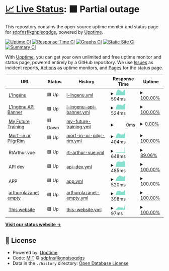 # [📈 Live Status](https://sdpfnsflkgnpisoqdgs.github.io/qmdslfjlskdngpisdg): <!--live status--> **🟧 Partial outage**

This repository contains the open-source uptime monitor and status page for [sdpfnsflkgnpisoqdgs](https://sdpfnsflkgnpisoqdgs.github.io/qmdslfjlskdngpisdg), powered by [Upptime](https://github.com/upptime/upptime).

[![Uptime CI](https://github.com/sdpfnsflkgnpisoqdgs/qmdslfjlskdngpisdg/workflows/Uptime%20CI/badge.svg)](https://github.com/sdpfnsflkgnpisoqdgs/qmdslfjlskdngpisdg/actions?query=workflow%3A%22Uptime+CI%22)
[![Response Time CI](https://github.com/sdpfnsflkgnpisoqdgs/qmdslfjlskdngpisdg/workflows/Response%20Time%20CI/badge.svg)](https://github.com/sdpfnsflkgnpisoqdgs/qmdslfjlskdngpisdg/actions?query=workflow%3A%22Response+Time+CI%22)
[![Graphs CI](https://github.com/sdpfnsflkgnpisoqdgs/qmdslfjlskdngpisdg/workflows/Graphs%20CI/badge.svg)](https://github.com/sdpfnsflkgnpisoqdgs/qmdslfjlskdngpisdg/actions?query=workflow%3A%22Graphs+CI%22)
[![Static Site CI](https://github.com/sdpfnsflkgnpisoqdgs/qmdslfjlskdngpisdg/workflows/Static%20Site%20CI/badge.svg)](https://github.com/sdpfnsflkgnpisoqdgs/qmdslfjlskdngpisdg/actions?query=workflow%3A%22Static+Site+CI%22)
[![Summary CI](https://github.com/sdpfnsflkgnpisoqdgs/qmdslfjlskdngpisdg/workflows/Summary%20CI/badge.svg)](https://github.com/sdpfnsflkgnpisoqdgs/qmdslfjlskdngpisdg/actions?query=workflow%3A%22Summary+CI%22)

With [Upptime](https://upptime.js.org), you can get your own unlimited and free uptime monitor and status page, powered entirely by a GitHub repository. We use [Issues](https://github.com/sdpfnsflkgnpisoqdgs/qmdslfjlskdngpisdg/issues) as incident reports, [Actions](https://github.com/sdpfnsflkgnpisoqdgs/qmdslfjlskdngpisdg/actions) as uptime monitors, and [Pages](https://sdpfnsflkgnpisoqdgs.github.io/qmdslfjlskdngpisdg) for the status page.

<!--start: status pages-->
<!-- This summary is generated by Upptime (https://github.com/upptime/upptime) -->
<!-- Do not edit this manually, your changes will be overwritten -->
<!-- prettier-ignore -->
| URL | Status | History | Response Time | Uptime |
| --- | ------ | ------- | ------------- | ------ |
| <img alt="" src="https://icons.duckduckgo.com/ip3/lingenu.org.ico" height="13"> [L'Ingénu](https://lingenu.org) | 🟩 Up | [l-ingenu.yml](https://github.com/sdpfnsflkgnpisoqdgs/qmdslfjlskdngpisdg/commits/HEAD/history/l-ingenu.yml) | <details><summary><img alt="Response time graph" src="./graphs/l-ingenu/response-time-week.png" height="20"> 594ms</summary><br><a href="https://sdpfnsflkgnpisoqdgs.github.io/qmdslfjlskdngpisdg/history/l-ingenu"><img alt="Response time 647" src="https://img.shields.io/endpoint?url=https%3A%2F%2Fraw.githubusercontent.com%2Fsdpfnsflkgnpisoqdgs%2Fqmdslfjlskdngpisdg%2FHEAD%2Fapi%2Fl-ingenu%2Fresponse-time.json"></a><br><a href="https://sdpfnsflkgnpisoqdgs.github.io/qmdslfjlskdngpisdg/history/l-ingenu"><img alt="24-hour response time 722" src="https://img.shields.io/endpoint?url=https%3A%2F%2Fraw.githubusercontent.com%2Fsdpfnsflkgnpisoqdgs%2Fqmdslfjlskdngpisdg%2FHEAD%2Fapi%2Fl-ingenu%2Fresponse-time-day.json"></a><br><a href="https://sdpfnsflkgnpisoqdgs.github.io/qmdslfjlskdngpisdg/history/l-ingenu"><img alt="7-day response time 594" src="https://img.shields.io/endpoint?url=https%3A%2F%2Fraw.githubusercontent.com%2Fsdpfnsflkgnpisoqdgs%2Fqmdslfjlskdngpisdg%2FHEAD%2Fapi%2Fl-ingenu%2Fresponse-time-week.json"></a><br><a href="https://sdpfnsflkgnpisoqdgs.github.io/qmdslfjlskdngpisdg/history/l-ingenu"><img alt="30-day response time 600" src="https://img.shields.io/endpoint?url=https%3A%2F%2Fraw.githubusercontent.com%2Fsdpfnsflkgnpisoqdgs%2Fqmdslfjlskdngpisdg%2FHEAD%2Fapi%2Fl-ingenu%2Fresponse-time-month.json"></a><br><a href="https://sdpfnsflkgnpisoqdgs.github.io/qmdslfjlskdngpisdg/history/l-ingenu"><img alt="1-year response time 647" src="https://img.shields.io/endpoint?url=https%3A%2F%2Fraw.githubusercontent.com%2Fsdpfnsflkgnpisoqdgs%2Fqmdslfjlskdngpisdg%2FHEAD%2Fapi%2Fl-ingenu%2Fresponse-time-year.json"></a></details> | <details><summary><a href="https://sdpfnsflkgnpisoqdgs.github.io/qmdslfjlskdngpisdg/history/l-ingenu">100.00%</a></summary><a href="https://sdpfnsflkgnpisoqdgs.github.io/qmdslfjlskdngpisdg/history/l-ingenu"><img alt="All-time uptime 100.00%" src="https://img.shields.io/endpoint?url=https%3A%2F%2Fraw.githubusercontent.com%2Fsdpfnsflkgnpisoqdgs%2Fqmdslfjlskdngpisdg%2FHEAD%2Fapi%2Fl-ingenu%2Fuptime.json"></a><br><a href="https://sdpfnsflkgnpisoqdgs.github.io/qmdslfjlskdngpisdg/history/l-ingenu"><img alt="24-hour uptime 100.00%" src="https://img.shields.io/endpoint?url=https%3A%2F%2Fraw.githubusercontent.com%2Fsdpfnsflkgnpisoqdgs%2Fqmdslfjlskdngpisdg%2FHEAD%2Fapi%2Fl-ingenu%2Fuptime-day.json"></a><br><a href="https://sdpfnsflkgnpisoqdgs.github.io/qmdslfjlskdngpisdg/history/l-ingenu"><img alt="7-day uptime 100.00%" src="https://img.shields.io/endpoint?url=https%3A%2F%2Fraw.githubusercontent.com%2Fsdpfnsflkgnpisoqdgs%2Fqmdslfjlskdngpisdg%2FHEAD%2Fapi%2Fl-ingenu%2Fuptime-week.json"></a><br><a href="https://sdpfnsflkgnpisoqdgs.github.io/qmdslfjlskdngpisdg/history/l-ingenu"><img alt="30-day uptime 99.96%" src="https://img.shields.io/endpoint?url=https%3A%2F%2Fraw.githubusercontent.com%2Fsdpfnsflkgnpisoqdgs%2Fqmdslfjlskdngpisdg%2FHEAD%2Fapi%2Fl-ingenu%2Fuptime-month.json"></a><br><a href="https://sdpfnsflkgnpisoqdgs.github.io/qmdslfjlskdngpisdg/history/l-ingenu"><img alt="1-year uptime 100.00%" src="https://img.shields.io/endpoint?url=https%3A%2F%2Fraw.githubusercontent.com%2Fsdpfnsflkgnpisoqdgs%2Fqmdslfjlskdngpisdg%2FHEAD%2Fapi%2Fl-ingenu%2Fuptime-year.json"></a></details>
| <img alt="" src="https://icons.duckduckgo.com/ip3/api.lingenu.org.ico" height="13"> [L'Ingénu API Banner](https://api.lingenu.org/api/homeBanner) | 🟩 Up | [l-ingenu-api-banner.yml](https://github.com/sdpfnsflkgnpisoqdgs/qmdslfjlskdngpisdg/commits/HEAD/history/l-ingenu-api-banner.yml) | <details><summary><img alt="Response time graph" src="./graphs/l-ingenu-api-banner/response-time-week.png" height="20"> 524ms</summary><br><a href="https://sdpfnsflkgnpisoqdgs.github.io/qmdslfjlskdngpisdg/history/l-ingenu-api-banner"><img alt="Response time 520" src="https://img.shields.io/endpoint?url=https%3A%2F%2Fraw.githubusercontent.com%2Fsdpfnsflkgnpisoqdgs%2Fqmdslfjlskdngpisdg%2FHEAD%2Fapi%2Fl-ingenu-api-banner%2Fresponse-time.json"></a><br><a href="https://sdpfnsflkgnpisoqdgs.github.io/qmdslfjlskdngpisdg/history/l-ingenu-api-banner"><img alt="24-hour response time 652" src="https://img.shields.io/endpoint?url=https%3A%2F%2Fraw.githubusercontent.com%2Fsdpfnsflkgnpisoqdgs%2Fqmdslfjlskdngpisdg%2FHEAD%2Fapi%2Fl-ingenu-api-banner%2Fresponse-time-day.json"></a><br><a href="https://sdpfnsflkgnpisoqdgs.github.io/qmdslfjlskdngpisdg/history/l-ingenu-api-banner"><img alt="7-day response time 524" src="https://img.shields.io/endpoint?url=https%3A%2F%2Fraw.githubusercontent.com%2Fsdpfnsflkgnpisoqdgs%2Fqmdslfjlskdngpisdg%2FHEAD%2Fapi%2Fl-ingenu-api-banner%2Fresponse-time-week.json"></a><br><a href="https://sdpfnsflkgnpisoqdgs.github.io/qmdslfjlskdngpisdg/history/l-ingenu-api-banner"><img alt="30-day response time 504" src="https://img.shields.io/endpoint?url=https%3A%2F%2Fraw.githubusercontent.com%2Fsdpfnsflkgnpisoqdgs%2Fqmdslfjlskdngpisdg%2FHEAD%2Fapi%2Fl-ingenu-api-banner%2Fresponse-time-month.json"></a><br><a href="https://sdpfnsflkgnpisoqdgs.github.io/qmdslfjlskdngpisdg/history/l-ingenu-api-banner"><img alt="1-year response time 520" src="https://img.shields.io/endpoint?url=https%3A%2F%2Fraw.githubusercontent.com%2Fsdpfnsflkgnpisoqdgs%2Fqmdslfjlskdngpisdg%2FHEAD%2Fapi%2Fl-ingenu-api-banner%2Fresponse-time-year.json"></a></details> | <details><summary><a href="https://sdpfnsflkgnpisoqdgs.github.io/qmdslfjlskdngpisdg/history/l-ingenu-api-banner">100.00%</a></summary><a href="https://sdpfnsflkgnpisoqdgs.github.io/qmdslfjlskdngpisdg/history/l-ingenu-api-banner"><img alt="All-time uptime 100.00%" src="https://img.shields.io/endpoint?url=https%3A%2F%2Fraw.githubusercontent.com%2Fsdpfnsflkgnpisoqdgs%2Fqmdslfjlskdngpisdg%2FHEAD%2Fapi%2Fl-ingenu-api-banner%2Fuptime.json"></a><br><a href="https://sdpfnsflkgnpisoqdgs.github.io/qmdslfjlskdngpisdg/history/l-ingenu-api-banner"><img alt="24-hour uptime 100.00%" src="https://img.shields.io/endpoint?url=https%3A%2F%2Fraw.githubusercontent.com%2Fsdpfnsflkgnpisoqdgs%2Fqmdslfjlskdngpisdg%2FHEAD%2Fapi%2Fl-ingenu-api-banner%2Fuptime-day.json"></a><br><a href="https://sdpfnsflkgnpisoqdgs.github.io/qmdslfjlskdngpisdg/history/l-ingenu-api-banner"><img alt="7-day uptime 100.00%" src="https://img.shields.io/endpoint?url=https%3A%2F%2Fraw.githubusercontent.com%2Fsdpfnsflkgnpisoqdgs%2Fqmdslfjlskdngpisdg%2FHEAD%2Fapi%2Fl-ingenu-api-banner%2Fuptime-week.json"></a><br><a href="https://sdpfnsflkgnpisoqdgs.github.io/qmdslfjlskdngpisdg/history/l-ingenu-api-banner"><img alt="30-day uptime 99.96%" src="https://img.shields.io/endpoint?url=https%3A%2F%2Fraw.githubusercontent.com%2Fsdpfnsflkgnpisoqdgs%2Fqmdslfjlskdngpisdg%2FHEAD%2Fapi%2Fl-ingenu-api-banner%2Fuptime-month.json"></a><br><a href="https://sdpfnsflkgnpisoqdgs.github.io/qmdslfjlskdngpisdg/history/l-ingenu-api-banner"><img alt="1-year uptime 100.00%" src="https://img.shields.io/endpoint?url=https%3A%2F%2Fraw.githubusercontent.com%2Fsdpfnsflkgnpisoqdgs%2Fqmdslfjlskdngpisdg%2FHEAD%2Fapi%2Fl-ingenu-api-banner%2Fuptime-year.json"></a></details>
| <img alt="" src="https://icons.duckduckgo.com/ip3/my-future-training.com.ico" height="13"> [My Future Training](https://my-future-training.com) | 🟥 Down | [my-future-training.yml](https://github.com/sdpfnsflkgnpisoqdgs/qmdslfjlskdngpisdg/commits/HEAD/history/my-future-training.yml) | <details><summary><img alt="Response time graph" src="./graphs/my-future-training/response-time-week.png" height="20"> 0ms</summary><br><a href="https://sdpfnsflkgnpisoqdgs.github.io/qmdslfjlskdngpisdg/history/my-future-training"><img alt="Response time 800" src="https://img.shields.io/endpoint?url=https%3A%2F%2Fraw.githubusercontent.com%2Fsdpfnsflkgnpisoqdgs%2Fqmdslfjlskdngpisdg%2FHEAD%2Fapi%2Fmy-future-training%2Fresponse-time.json"></a><br><a href="https://sdpfnsflkgnpisoqdgs.github.io/qmdslfjlskdngpisdg/history/my-future-training"><img alt="24-hour response time 0" src="https://img.shields.io/endpoint?url=https%3A%2F%2Fraw.githubusercontent.com%2Fsdpfnsflkgnpisoqdgs%2Fqmdslfjlskdngpisdg%2FHEAD%2Fapi%2Fmy-future-training%2Fresponse-time-day.json"></a><br><a href="https://sdpfnsflkgnpisoqdgs.github.io/qmdslfjlskdngpisdg/history/my-future-training"><img alt="7-day response time 0" src="https://img.shields.io/endpoint?url=https%3A%2F%2Fraw.githubusercontent.com%2Fsdpfnsflkgnpisoqdgs%2Fqmdslfjlskdngpisdg%2FHEAD%2Fapi%2Fmy-future-training%2Fresponse-time-week.json"></a><br><a href="https://sdpfnsflkgnpisoqdgs.github.io/qmdslfjlskdngpisdg/history/my-future-training"><img alt="30-day response time 0" src="https://img.shields.io/endpoint?url=https%3A%2F%2Fraw.githubusercontent.com%2Fsdpfnsflkgnpisoqdgs%2Fqmdslfjlskdngpisdg%2FHEAD%2Fapi%2Fmy-future-training%2Fresponse-time-month.json"></a><br><a href="https://sdpfnsflkgnpisoqdgs.github.io/qmdslfjlskdngpisdg/history/my-future-training"><img alt="1-year response time 800" src="https://img.shields.io/endpoint?url=https%3A%2F%2Fraw.githubusercontent.com%2Fsdpfnsflkgnpisoqdgs%2Fqmdslfjlskdngpisdg%2FHEAD%2Fapi%2Fmy-future-training%2Fresponse-time-year.json"></a></details> | <details><summary><a href="https://sdpfnsflkgnpisoqdgs.github.io/qmdslfjlskdngpisdg/history/my-future-training">0.00%</a></summary><a href="https://sdpfnsflkgnpisoqdgs.github.io/qmdslfjlskdngpisdg/history/my-future-training"><img alt="All-time uptime 80.98%" src="https://img.shields.io/endpoint?url=https%3A%2F%2Fraw.githubusercontent.com%2Fsdpfnsflkgnpisoqdgs%2Fqmdslfjlskdngpisdg%2FHEAD%2Fapi%2Fmy-future-training%2Fuptime.json"></a><br><a href="https://sdpfnsflkgnpisoqdgs.github.io/qmdslfjlskdngpisdg/history/my-future-training"><img alt="24-hour uptime 0.00%" src="https://img.shields.io/endpoint?url=https%3A%2F%2Fraw.githubusercontent.com%2Fsdpfnsflkgnpisoqdgs%2Fqmdslfjlskdngpisdg%2FHEAD%2Fapi%2Fmy-future-training%2Fuptime-day.json"></a><br><a href="https://sdpfnsflkgnpisoqdgs.github.io/qmdslfjlskdngpisdg/history/my-future-training"><img alt="7-day uptime 0.00%" src="https://img.shields.io/endpoint?url=https%3A%2F%2Fraw.githubusercontent.com%2Fsdpfnsflkgnpisoqdgs%2Fqmdslfjlskdngpisdg%2FHEAD%2Fapi%2Fmy-future-training%2Fuptime-week.json"></a><br><a href="https://sdpfnsflkgnpisoqdgs.github.io/qmdslfjlskdngpisdg/history/my-future-training"><img alt="30-day uptime 0.00%" src="https://img.shields.io/endpoint?url=https%3A%2F%2Fraw.githubusercontent.com%2Fsdpfnsflkgnpisoqdgs%2Fqmdslfjlskdngpisdg%2FHEAD%2Fapi%2Fmy-future-training%2Fuptime-month.json"></a><br><a href="https://sdpfnsflkgnpisoqdgs.github.io/qmdslfjlskdngpisdg/history/my-future-training"><img alt="1-year uptime 80.98%" src="https://img.shields.io/endpoint?url=https%3A%2F%2Fraw.githubusercontent.com%2Fsdpfnsflkgnpisoqdgs%2Fqmdslfjlskdngpisdg%2FHEAD%2Fapi%2Fmy-future-training%2Fuptime-year.json"></a></details>
| <img alt="" src="https://icons.duckduckgo.com/ip3/morf-in.com.ico" height="13"> [Morf-in or PilgrRim](https://morf-in.com) | 🟩 Up | [morf-in-or-pilgr-rim.yml](https://github.com/sdpfnsflkgnpisoqdgs/qmdslfjlskdngpisdg/commits/HEAD/history/morf-in-or-pilgr-rim.yml) | <details><summary><img alt="Response time graph" src="./graphs/morf-in-or-pilgr-rim/response-time-week.png" height="20"> 404ms</summary><br><a href="https://sdpfnsflkgnpisoqdgs.github.io/qmdslfjlskdngpisdg/history/morf-in-or-pilgr-rim"><img alt="Response time 434" src="https://img.shields.io/endpoint?url=https%3A%2F%2Fraw.githubusercontent.com%2Fsdpfnsflkgnpisoqdgs%2Fqmdslfjlskdngpisdg%2FHEAD%2Fapi%2Fmorf-in-or-pilgr-rim%2Fresponse-time.json"></a><br><a href="https://sdpfnsflkgnpisoqdgs.github.io/qmdslfjlskdngpisdg/history/morf-in-or-pilgr-rim"><img alt="24-hour response time 553" src="https://img.shields.io/endpoint?url=https%3A%2F%2Fraw.githubusercontent.com%2Fsdpfnsflkgnpisoqdgs%2Fqmdslfjlskdngpisdg%2FHEAD%2Fapi%2Fmorf-in-or-pilgr-rim%2Fresponse-time-day.json"></a><br><a href="https://sdpfnsflkgnpisoqdgs.github.io/qmdslfjlskdngpisdg/history/morf-in-or-pilgr-rim"><img alt="7-day response time 404" src="https://img.shields.io/endpoint?url=https%3A%2F%2Fraw.githubusercontent.com%2Fsdpfnsflkgnpisoqdgs%2Fqmdslfjlskdngpisdg%2FHEAD%2Fapi%2Fmorf-in-or-pilgr-rim%2Fresponse-time-week.json"></a><br><a href="https://sdpfnsflkgnpisoqdgs.github.io/qmdslfjlskdngpisdg/history/morf-in-or-pilgr-rim"><img alt="30-day response time 414" src="https://img.shields.io/endpoint?url=https%3A%2F%2Fraw.githubusercontent.com%2Fsdpfnsflkgnpisoqdgs%2Fqmdslfjlskdngpisdg%2FHEAD%2Fapi%2Fmorf-in-or-pilgr-rim%2Fresponse-time-month.json"></a><br><a href="https://sdpfnsflkgnpisoqdgs.github.io/qmdslfjlskdngpisdg/history/morf-in-or-pilgr-rim"><img alt="1-year response time 434" src="https://img.shields.io/endpoint?url=https%3A%2F%2Fraw.githubusercontent.com%2Fsdpfnsflkgnpisoqdgs%2Fqmdslfjlskdngpisdg%2FHEAD%2Fapi%2Fmorf-in-or-pilgr-rim%2Fresponse-time-year.json"></a></details> | <details><summary><a href="https://sdpfnsflkgnpisoqdgs.github.io/qmdslfjlskdngpisdg/history/morf-in-or-pilgr-rim">100.00%</a></summary><a href="https://sdpfnsflkgnpisoqdgs.github.io/qmdslfjlskdngpisdg/history/morf-in-or-pilgr-rim"><img alt="All-time uptime 99.51%" src="https://img.shields.io/endpoint?url=https%3A%2F%2Fraw.githubusercontent.com%2Fsdpfnsflkgnpisoqdgs%2Fqmdslfjlskdngpisdg%2FHEAD%2Fapi%2Fmorf-in-or-pilgr-rim%2Fuptime.json"></a><br><a href="https://sdpfnsflkgnpisoqdgs.github.io/qmdslfjlskdngpisdg/history/morf-in-or-pilgr-rim"><img alt="24-hour uptime 100.00%" src="https://img.shields.io/endpoint?url=https%3A%2F%2Fraw.githubusercontent.com%2Fsdpfnsflkgnpisoqdgs%2Fqmdslfjlskdngpisdg%2FHEAD%2Fapi%2Fmorf-in-or-pilgr-rim%2Fuptime-day.json"></a><br><a href="https://sdpfnsflkgnpisoqdgs.github.io/qmdslfjlskdngpisdg/history/morf-in-or-pilgr-rim"><img alt="7-day uptime 100.00%" src="https://img.shields.io/endpoint?url=https%3A%2F%2Fraw.githubusercontent.com%2Fsdpfnsflkgnpisoqdgs%2Fqmdslfjlskdngpisdg%2FHEAD%2Fapi%2Fmorf-in-or-pilgr-rim%2Fuptime-week.json"></a><br><a href="https://sdpfnsflkgnpisoqdgs.github.io/qmdslfjlskdngpisdg/history/morf-in-or-pilgr-rim"><img alt="30-day uptime 100.00%" src="https://img.shields.io/endpoint?url=https%3A%2F%2Fraw.githubusercontent.com%2Fsdpfnsflkgnpisoqdgs%2Fqmdslfjlskdngpisdg%2FHEAD%2Fapi%2Fmorf-in-or-pilgr-rim%2Fuptime-month.json"></a><br><a href="https://sdpfnsflkgnpisoqdgs.github.io/qmdslfjlskdngpisdg/history/morf-in-or-pilgr-rim"><img alt="1-year uptime 99.51%" src="https://img.shields.io/endpoint?url=https%3A%2F%2Fraw.githubusercontent.com%2Fsdpfnsflkgnpisoqdgs%2Fqmdslfjlskdngpisdg%2FHEAD%2Fapi%2Fmorf-in-or-pilgr-rim%2Fuptime-year.json"></a></details>
| <img alt="" src="https://icons.duckduckgo.com/ip3/null.ico" height="13"> RtArthur.vue | 🟩 Up | [rt-arthur-vue.yml](https://github.com/sdpfnsflkgnpisoqdgs/qmdslfjlskdngpisdg/commits/HEAD/history/rt-arthur-vue.yml) | <details><summary><img alt="Response time graph" src="./graphs/rt-arthur-vue/response-time-week.png" height="20"> 648ms</summary><br><a href="https://sdpfnsflkgnpisoqdgs.github.io/qmdslfjlskdngpisdg/history/rt-arthur-vue"><img alt="Response time 711" src="https://img.shields.io/endpoint?url=https%3A%2F%2Fraw.githubusercontent.com%2Fsdpfnsflkgnpisoqdgs%2Fqmdslfjlskdngpisdg%2FHEAD%2Fapi%2Frt-arthur-vue%2Fresponse-time.json"></a><br><a href="https://sdpfnsflkgnpisoqdgs.github.io/qmdslfjlskdngpisdg/history/rt-arthur-vue"><img alt="24-hour response time 678" src="https://img.shields.io/endpoint?url=https%3A%2F%2Fraw.githubusercontent.com%2Fsdpfnsflkgnpisoqdgs%2Fqmdslfjlskdngpisdg%2FHEAD%2Fapi%2Frt-arthur-vue%2Fresponse-time-day.json"></a><br><a href="https://sdpfnsflkgnpisoqdgs.github.io/qmdslfjlskdngpisdg/history/rt-arthur-vue"><img alt="7-day response time 648" src="https://img.shields.io/endpoint?url=https%3A%2F%2Fraw.githubusercontent.com%2Fsdpfnsflkgnpisoqdgs%2Fqmdslfjlskdngpisdg%2FHEAD%2Fapi%2Frt-arthur-vue%2Fresponse-time-week.json"></a><br><a href="https://sdpfnsflkgnpisoqdgs.github.io/qmdslfjlskdngpisdg/history/rt-arthur-vue"><img alt="30-day response time 1537" src="https://img.shields.io/endpoint?url=https%3A%2F%2Fraw.githubusercontent.com%2Fsdpfnsflkgnpisoqdgs%2Fqmdslfjlskdngpisdg%2FHEAD%2Fapi%2Frt-arthur-vue%2Fresponse-time-month.json"></a><br><a href="https://sdpfnsflkgnpisoqdgs.github.io/qmdslfjlskdngpisdg/history/rt-arthur-vue"><img alt="1-year response time 711" src="https://img.shields.io/endpoint?url=https%3A%2F%2Fraw.githubusercontent.com%2Fsdpfnsflkgnpisoqdgs%2Fqmdslfjlskdngpisdg%2FHEAD%2Fapi%2Frt-arthur-vue%2Fresponse-time-year.json"></a></details> | <details><summary><a href="https://sdpfnsflkgnpisoqdgs.github.io/qmdslfjlskdngpisdg/history/rt-arthur-vue">89.06%</a></summary><a href="https://sdpfnsflkgnpisoqdgs.github.io/qmdslfjlskdngpisdg/history/rt-arthur-vue"><img alt="All-time uptime 99.71%" src="https://img.shields.io/endpoint?url=https%3A%2F%2Fraw.githubusercontent.com%2Fsdpfnsflkgnpisoqdgs%2Fqmdslfjlskdngpisdg%2FHEAD%2Fapi%2Frt-arthur-vue%2Fuptime.json"></a><br><a href="https://sdpfnsflkgnpisoqdgs.github.io/qmdslfjlskdngpisdg/history/rt-arthur-vue"><img alt="24-hour uptime 47.81%" src="https://img.shields.io/endpoint?url=https%3A%2F%2Fraw.githubusercontent.com%2Fsdpfnsflkgnpisoqdgs%2Fqmdslfjlskdngpisdg%2FHEAD%2Fapi%2Frt-arthur-vue%2Fuptime-day.json"></a><br><a href="https://sdpfnsflkgnpisoqdgs.github.io/qmdslfjlskdngpisdg/history/rt-arthur-vue"><img alt="7-day uptime 89.06%" src="https://img.shields.io/endpoint?url=https%3A%2F%2Fraw.githubusercontent.com%2Fsdpfnsflkgnpisoqdgs%2Fqmdslfjlskdngpisdg%2FHEAD%2Fapi%2Frt-arthur-vue%2Fuptime-week.json"></a><br><a href="https://sdpfnsflkgnpisoqdgs.github.io/qmdslfjlskdngpisdg/history/rt-arthur-vue"><img alt="30-day uptime 97.48%" src="https://img.shields.io/endpoint?url=https%3A%2F%2Fraw.githubusercontent.com%2Fsdpfnsflkgnpisoqdgs%2Fqmdslfjlskdngpisdg%2FHEAD%2Fapi%2Frt-arthur-vue%2Fuptime-month.json"></a><br><a href="https://sdpfnsflkgnpisoqdgs.github.io/qmdslfjlskdngpisdg/history/rt-arthur-vue"><img alt="1-year uptime 99.71%" src="https://img.shields.io/endpoint?url=https%3A%2F%2Fraw.githubusercontent.com%2Fsdpfnsflkgnpisoqdgs%2Fqmdslfjlskdngpisdg%2FHEAD%2Fapi%2Frt-arthur-vue%2Fuptime-year.json"></a></details>
| <img alt="" src="https://icons.duckduckgo.com/ip3/null.ico" height="13"> API dev | 🟩 Up | [api-dev.yml](https://github.com/sdpfnsflkgnpisoqdgs/qmdslfjlskdngpisdg/commits/HEAD/history/api-dev.yml) | <details><summary><img alt="Response time graph" src="./graphs/api-dev/response-time-week.png" height="20"> 485ms</summary><br><a href="https://sdpfnsflkgnpisoqdgs.github.io/qmdslfjlskdngpisdg/history/api-dev"><img alt="Response time 460" src="https://img.shields.io/endpoint?url=https%3A%2F%2Fraw.githubusercontent.com%2Fsdpfnsflkgnpisoqdgs%2Fqmdslfjlskdngpisdg%2FHEAD%2Fapi%2Fapi-dev%2Fresponse-time.json"></a><br><a href="https://sdpfnsflkgnpisoqdgs.github.io/qmdslfjlskdngpisdg/history/api-dev"><img alt="24-hour response time 471" src="https://img.shields.io/endpoint?url=https%3A%2F%2Fraw.githubusercontent.com%2Fsdpfnsflkgnpisoqdgs%2Fqmdslfjlskdngpisdg%2FHEAD%2Fapi%2Fapi-dev%2Fresponse-time-day.json"></a><br><a href="https://sdpfnsflkgnpisoqdgs.github.io/qmdslfjlskdngpisdg/history/api-dev"><img alt="7-day response time 485" src="https://img.shields.io/endpoint?url=https%3A%2F%2Fraw.githubusercontent.com%2Fsdpfnsflkgnpisoqdgs%2Fqmdslfjlskdngpisdg%2FHEAD%2Fapi%2Fapi-dev%2Fresponse-time-week.json"></a><br><a href="https://sdpfnsflkgnpisoqdgs.github.io/qmdslfjlskdngpisdg/history/api-dev"><img alt="30-day response time 432" src="https://img.shields.io/endpoint?url=https%3A%2F%2Fraw.githubusercontent.com%2Fsdpfnsflkgnpisoqdgs%2Fqmdslfjlskdngpisdg%2FHEAD%2Fapi%2Fapi-dev%2Fresponse-time-month.json"></a><br><a href="https://sdpfnsflkgnpisoqdgs.github.io/qmdslfjlskdngpisdg/history/api-dev"><img alt="1-year response time 460" src="https://img.shields.io/endpoint?url=https%3A%2F%2Fraw.githubusercontent.com%2Fsdpfnsflkgnpisoqdgs%2Fqmdslfjlskdngpisdg%2FHEAD%2Fapi%2Fapi-dev%2Fresponse-time-year.json"></a></details> | <details><summary><a href="https://sdpfnsflkgnpisoqdgs.github.io/qmdslfjlskdngpisdg/history/api-dev">100.00%</a></summary><a href="https://sdpfnsflkgnpisoqdgs.github.io/qmdslfjlskdngpisdg/history/api-dev"><img alt="All-time uptime 26.00%" src="https://img.shields.io/endpoint?url=https%3A%2F%2Fraw.githubusercontent.com%2Fsdpfnsflkgnpisoqdgs%2Fqmdslfjlskdngpisdg%2FHEAD%2Fapi%2Fapi-dev%2Fuptime.json"></a><br><a href="https://sdpfnsflkgnpisoqdgs.github.io/qmdslfjlskdngpisdg/history/api-dev"><img alt="24-hour uptime 100.00%" src="https://img.shields.io/endpoint?url=https%3A%2F%2Fraw.githubusercontent.com%2Fsdpfnsflkgnpisoqdgs%2Fqmdslfjlskdngpisdg%2FHEAD%2Fapi%2Fapi-dev%2Fuptime-day.json"></a><br><a href="https://sdpfnsflkgnpisoqdgs.github.io/qmdslfjlskdngpisdg/history/api-dev"><img alt="7-day uptime 100.00%" src="https://img.shields.io/endpoint?url=https%3A%2F%2Fraw.githubusercontent.com%2Fsdpfnsflkgnpisoqdgs%2Fqmdslfjlskdngpisdg%2FHEAD%2Fapi%2Fapi-dev%2Fuptime-week.json"></a><br><a href="https://sdpfnsflkgnpisoqdgs.github.io/qmdslfjlskdngpisdg/history/api-dev"><img alt="30-day uptime 100.00%" src="https://img.shields.io/endpoint?url=https%3A%2F%2Fraw.githubusercontent.com%2Fsdpfnsflkgnpisoqdgs%2Fqmdslfjlskdngpisdg%2FHEAD%2Fapi%2Fapi-dev%2Fuptime-month.json"></a><br><a href="https://sdpfnsflkgnpisoqdgs.github.io/qmdslfjlskdngpisdg/history/api-dev"><img alt="1-year uptime 26.00%" src="https://img.shields.io/endpoint?url=https%3A%2F%2Fraw.githubusercontent.com%2Fsdpfnsflkgnpisoqdgs%2Fqmdslfjlskdngpisdg%2FHEAD%2Fapi%2Fapi-dev%2Fuptime-year.json"></a></details>
| <img alt="" src="https://icons.duckduckgo.com/ip3/null.ico" height="13"> APP | 🟩 Up | [app.yml](https://github.com/sdpfnsflkgnpisoqdgs/qmdslfjlskdngpisdg/commits/HEAD/history/app.yml) | <details><summary><img alt="Response time graph" src="./graphs/app/response-time-week.png" height="20"> 520ms</summary><br><a href="https://sdpfnsflkgnpisoqdgs.github.io/qmdslfjlskdngpisdg/history/app"><img alt="Response time 507" src="https://img.shields.io/endpoint?url=https%3A%2F%2Fraw.githubusercontent.com%2Fsdpfnsflkgnpisoqdgs%2Fqmdslfjlskdngpisdg%2FHEAD%2Fapi%2Fapp%2Fresponse-time.json"></a><br><a href="https://sdpfnsflkgnpisoqdgs.github.io/qmdslfjlskdngpisdg/history/app"><img alt="24-hour response time 617" src="https://img.shields.io/endpoint?url=https%3A%2F%2Fraw.githubusercontent.com%2Fsdpfnsflkgnpisoqdgs%2Fqmdslfjlskdngpisdg%2FHEAD%2Fapi%2Fapp%2Fresponse-time-day.json"></a><br><a href="https://sdpfnsflkgnpisoqdgs.github.io/qmdslfjlskdngpisdg/history/app"><img alt="7-day response time 520" src="https://img.shields.io/endpoint?url=https%3A%2F%2Fraw.githubusercontent.com%2Fsdpfnsflkgnpisoqdgs%2Fqmdslfjlskdngpisdg%2FHEAD%2Fapi%2Fapp%2Fresponse-time-week.json"></a><br><a href="https://sdpfnsflkgnpisoqdgs.github.io/qmdslfjlskdngpisdg/history/app"><img alt="30-day response time 529" src="https://img.shields.io/endpoint?url=https%3A%2F%2Fraw.githubusercontent.com%2Fsdpfnsflkgnpisoqdgs%2Fqmdslfjlskdngpisdg%2FHEAD%2Fapi%2Fapp%2Fresponse-time-month.json"></a><br><a href="https://sdpfnsflkgnpisoqdgs.github.io/qmdslfjlskdngpisdg/history/app"><img alt="1-year response time 507" src="https://img.shields.io/endpoint?url=https%3A%2F%2Fraw.githubusercontent.com%2Fsdpfnsflkgnpisoqdgs%2Fqmdslfjlskdngpisdg%2FHEAD%2Fapi%2Fapp%2Fresponse-time-year.json"></a></details> | <details><summary><a href="https://sdpfnsflkgnpisoqdgs.github.io/qmdslfjlskdngpisdg/history/app">100.00%</a></summary><a href="https://sdpfnsflkgnpisoqdgs.github.io/qmdslfjlskdngpisdg/history/app"><img alt="All-time uptime 42.19%" src="https://img.shields.io/endpoint?url=https%3A%2F%2Fraw.githubusercontent.com%2Fsdpfnsflkgnpisoqdgs%2Fqmdslfjlskdngpisdg%2FHEAD%2Fapi%2Fapp%2Fuptime.json"></a><br><a href="https://sdpfnsflkgnpisoqdgs.github.io/qmdslfjlskdngpisdg/history/app"><img alt="24-hour uptime 100.00%" src="https://img.shields.io/endpoint?url=https%3A%2F%2Fraw.githubusercontent.com%2Fsdpfnsflkgnpisoqdgs%2Fqmdslfjlskdngpisdg%2FHEAD%2Fapi%2Fapp%2Fuptime-day.json"></a><br><a href="https://sdpfnsflkgnpisoqdgs.github.io/qmdslfjlskdngpisdg/history/app"><img alt="7-day uptime 100.00%" src="https://img.shields.io/endpoint?url=https%3A%2F%2Fraw.githubusercontent.com%2Fsdpfnsflkgnpisoqdgs%2Fqmdslfjlskdngpisdg%2FHEAD%2Fapi%2Fapp%2Fuptime-week.json"></a><br><a href="https://sdpfnsflkgnpisoqdgs.github.io/qmdslfjlskdngpisdg/history/app"><img alt="30-day uptime 100.00%" src="https://img.shields.io/endpoint?url=https%3A%2F%2Fraw.githubusercontent.com%2Fsdpfnsflkgnpisoqdgs%2Fqmdslfjlskdngpisdg%2FHEAD%2Fapi%2Fapp%2Fuptime-month.json"></a><br><a href="https://sdpfnsflkgnpisoqdgs.github.io/qmdslfjlskdngpisdg/history/app"><img alt="1-year uptime 42.19%" src="https://img.shields.io/endpoint?url=https%3A%2F%2Fraw.githubusercontent.com%2Fsdpfnsflkgnpisoqdgs%2Fqmdslfjlskdngpisdg%2FHEAD%2Fapi%2Fapp%2Fuptime-year.json"></a></details>
| <img alt="" src="https://icons.duckduckgo.com/ip3/arthurplazanet.com.ico" height="13"> [arthurplazanet empty](https://arthurplazanet.com) | 🟩 Up | [arthurplazanet-empty.yml](https://github.com/sdpfnsflkgnpisoqdgs/qmdslfjlskdngpisdg/commits/HEAD/history/arthurplazanet-empty.yml) | <details><summary><img alt="Response time graph" src="./graphs/arthurplazanet-empty/response-time-week.png" height="20"> 398ms</summary><br><a href="https://sdpfnsflkgnpisoqdgs.github.io/qmdslfjlskdngpisdg/history/arthurplazanet-empty"><img alt="Response time 435" src="https://img.shields.io/endpoint?url=https%3A%2F%2Fraw.githubusercontent.com%2Fsdpfnsflkgnpisoqdgs%2Fqmdslfjlskdngpisdg%2FHEAD%2Fapi%2Farthurplazanet-empty%2Fresponse-time.json"></a><br><a href="https://sdpfnsflkgnpisoqdgs.github.io/qmdslfjlskdngpisdg/history/arthurplazanet-empty"><img alt="24-hour response time 591" src="https://img.shields.io/endpoint?url=https%3A%2F%2Fraw.githubusercontent.com%2Fsdpfnsflkgnpisoqdgs%2Fqmdslfjlskdngpisdg%2FHEAD%2Fapi%2Farthurplazanet-empty%2Fresponse-time-day.json"></a><br><a href="https://sdpfnsflkgnpisoqdgs.github.io/qmdslfjlskdngpisdg/history/arthurplazanet-empty"><img alt="7-day response time 398" src="https://img.shields.io/endpoint?url=https%3A%2F%2Fraw.githubusercontent.com%2Fsdpfnsflkgnpisoqdgs%2Fqmdslfjlskdngpisdg%2FHEAD%2Fapi%2Farthurplazanet-empty%2Fresponse-time-week.json"></a><br><a href="https://sdpfnsflkgnpisoqdgs.github.io/qmdslfjlskdngpisdg/history/arthurplazanet-empty"><img alt="30-day response time 404" src="https://img.shields.io/endpoint?url=https%3A%2F%2Fraw.githubusercontent.com%2Fsdpfnsflkgnpisoqdgs%2Fqmdslfjlskdngpisdg%2FHEAD%2Fapi%2Farthurplazanet-empty%2Fresponse-time-month.json"></a><br><a href="https://sdpfnsflkgnpisoqdgs.github.io/qmdslfjlskdngpisdg/history/arthurplazanet-empty"><img alt="1-year response time 435" src="https://img.shields.io/endpoint?url=https%3A%2F%2Fraw.githubusercontent.com%2Fsdpfnsflkgnpisoqdgs%2Fqmdslfjlskdngpisdg%2FHEAD%2Fapi%2Farthurplazanet-empty%2Fresponse-time-year.json"></a></details> | <details><summary><a href="https://sdpfnsflkgnpisoqdgs.github.io/qmdslfjlskdngpisdg/history/arthurplazanet-empty">100.00%</a></summary><a href="https://sdpfnsflkgnpisoqdgs.github.io/qmdslfjlskdngpisdg/history/arthurplazanet-empty"><img alt="All-time uptime 37.37%" src="https://img.shields.io/endpoint?url=https%3A%2F%2Fraw.githubusercontent.com%2Fsdpfnsflkgnpisoqdgs%2Fqmdslfjlskdngpisdg%2FHEAD%2Fapi%2Farthurplazanet-empty%2Fuptime.json"></a><br><a href="https://sdpfnsflkgnpisoqdgs.github.io/qmdslfjlskdngpisdg/history/arthurplazanet-empty"><img alt="24-hour uptime 100.00%" src="https://img.shields.io/endpoint?url=https%3A%2F%2Fraw.githubusercontent.com%2Fsdpfnsflkgnpisoqdgs%2Fqmdslfjlskdngpisdg%2FHEAD%2Fapi%2Farthurplazanet-empty%2Fuptime-day.json"></a><br><a href="https://sdpfnsflkgnpisoqdgs.github.io/qmdslfjlskdngpisdg/history/arthurplazanet-empty"><img alt="7-day uptime 100.00%" src="https://img.shields.io/endpoint?url=https%3A%2F%2Fraw.githubusercontent.com%2Fsdpfnsflkgnpisoqdgs%2Fqmdslfjlskdngpisdg%2FHEAD%2Fapi%2Farthurplazanet-empty%2Fuptime-week.json"></a><br><a href="https://sdpfnsflkgnpisoqdgs.github.io/qmdslfjlskdngpisdg/history/arthurplazanet-empty"><img alt="30-day uptime 100.00%" src="https://img.shields.io/endpoint?url=https%3A%2F%2Fraw.githubusercontent.com%2Fsdpfnsflkgnpisoqdgs%2Fqmdslfjlskdngpisdg%2FHEAD%2Fapi%2Farthurplazanet-empty%2Fuptime-month.json"></a><br><a href="https://sdpfnsflkgnpisoqdgs.github.io/qmdslfjlskdngpisdg/history/arthurplazanet-empty"><img alt="1-year uptime 37.37%" src="https://img.shields.io/endpoint?url=https%3A%2F%2Fraw.githubusercontent.com%2Fsdpfnsflkgnpisoqdgs%2Fqmdslfjlskdngpisdg%2FHEAD%2Fapi%2Farthurplazanet-empty%2Fuptime-year.json"></a></details>
| <img alt="" src="https://api.lingenu.org/storage/img_1.jpg" height="13"> [This website](https://sdpfnsflkgnpisoqdgs.github.io/qmdslfjlskdngpisdg/) | 🟩 Up | [this-website.yml](https://github.com/sdpfnsflkgnpisoqdgs/qmdslfjlskdngpisdg/commits/HEAD/history/this-website.yml) | <details><summary><img alt="Response time graph" src="./graphs/this-website/response-time-week.png" height="20"> 97ms</summary><br><a href="https://sdpfnsflkgnpisoqdgs.github.io/qmdslfjlskdngpisdg/history/this-website"><img alt="Response time 86" src="https://img.shields.io/endpoint?url=https%3A%2F%2Fraw.githubusercontent.com%2Fsdpfnsflkgnpisoqdgs%2Fqmdslfjlskdngpisdg%2FHEAD%2Fapi%2Fthis-website%2Fresponse-time.json"></a><br><a href="https://sdpfnsflkgnpisoqdgs.github.io/qmdslfjlskdngpisdg/history/this-website"><img alt="24-hour response time 224" src="https://img.shields.io/endpoint?url=https%3A%2F%2Fraw.githubusercontent.com%2Fsdpfnsflkgnpisoqdgs%2Fqmdslfjlskdngpisdg%2FHEAD%2Fapi%2Fthis-website%2Fresponse-time-day.json"></a><br><a href="https://sdpfnsflkgnpisoqdgs.github.io/qmdslfjlskdngpisdg/history/this-website"><img alt="7-day response time 97" src="https://img.shields.io/endpoint?url=https%3A%2F%2Fraw.githubusercontent.com%2Fsdpfnsflkgnpisoqdgs%2Fqmdslfjlskdngpisdg%2FHEAD%2Fapi%2Fthis-website%2Fresponse-time-week.json"></a><br><a href="https://sdpfnsflkgnpisoqdgs.github.io/qmdslfjlskdngpisdg/history/this-website"><img alt="30-day response time 86" src="https://img.shields.io/endpoint?url=https%3A%2F%2Fraw.githubusercontent.com%2Fsdpfnsflkgnpisoqdgs%2Fqmdslfjlskdngpisdg%2FHEAD%2Fapi%2Fthis-website%2Fresponse-time-month.json"></a><br><a href="https://sdpfnsflkgnpisoqdgs.github.io/qmdslfjlskdngpisdg/history/this-website"><img alt="1-year response time 86" src="https://img.shields.io/endpoint?url=https%3A%2F%2Fraw.githubusercontent.com%2Fsdpfnsflkgnpisoqdgs%2Fqmdslfjlskdngpisdg%2FHEAD%2Fapi%2Fthis-website%2Fresponse-time-year.json"></a></details> | <details><summary><a href="https://sdpfnsflkgnpisoqdgs.github.io/qmdslfjlskdngpisdg/history/this-website">100.00%</a></summary><a href="https://sdpfnsflkgnpisoqdgs.github.io/qmdslfjlskdngpisdg/history/this-website"><img alt="All-time uptime 99.57%" src="https://img.shields.io/endpoint?url=https%3A%2F%2Fraw.githubusercontent.com%2Fsdpfnsflkgnpisoqdgs%2Fqmdslfjlskdngpisdg%2FHEAD%2Fapi%2Fthis-website%2Fuptime.json"></a><br><a href="https://sdpfnsflkgnpisoqdgs.github.io/qmdslfjlskdngpisdg/history/this-website"><img alt="24-hour uptime 100.00%" src="https://img.shields.io/endpoint?url=https%3A%2F%2Fraw.githubusercontent.com%2Fsdpfnsflkgnpisoqdgs%2Fqmdslfjlskdngpisdg%2FHEAD%2Fapi%2Fthis-website%2Fuptime-day.json"></a><br><a href="https://sdpfnsflkgnpisoqdgs.github.io/qmdslfjlskdngpisdg/history/this-website"><img alt="7-day uptime 100.00%" src="https://img.shields.io/endpoint?url=https%3A%2F%2Fraw.githubusercontent.com%2Fsdpfnsflkgnpisoqdgs%2Fqmdslfjlskdngpisdg%2FHEAD%2Fapi%2Fthis-website%2Fuptime-week.json"></a><br><a href="https://sdpfnsflkgnpisoqdgs.github.io/qmdslfjlskdngpisdg/history/this-website"><img alt="30-day uptime 100.00%" src="https://img.shields.io/endpoint?url=https%3A%2F%2Fraw.githubusercontent.com%2Fsdpfnsflkgnpisoqdgs%2Fqmdslfjlskdngpisdg%2FHEAD%2Fapi%2Fthis-website%2Fuptime-month.json"></a><br><a href="https://sdpfnsflkgnpisoqdgs.github.io/qmdslfjlskdngpisdg/history/this-website"><img alt="1-year uptime 99.57%" src="https://img.shields.io/endpoint?url=https%3A%2F%2Fraw.githubusercontent.com%2Fsdpfnsflkgnpisoqdgs%2Fqmdslfjlskdngpisdg%2FHEAD%2Fapi%2Fthis-website%2Fuptime-year.json"></a></details>

<!--end: status pages-->

[**Visit our status website →**](https://sdpfnsflkgnpisoqdgs.github.io/qmdslfjlskdngpisdg)

## 📄 License

- Powered by: [Upptime](https://github.com/upptime/upptime)
- Code: [MIT](./LICENSE) © [sdpfnsflkgnpisoqdgs](https://sdpfnsflkgnpisoqdgs.github.io/qmdslfjlskdngpisdg)
- Data in the `./history` directory: [Open Database License](https://opendatacommons.org/licenses/odbl/1-0/)
